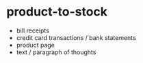 # product-to-stock

- bill receipts
- credit card transactions / bank statements
- product page
- text / paragraph of thoughts
